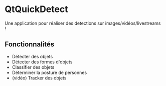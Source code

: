 # QtQuickDetect
Une application pour réaliser des detections sur images/vidéos/livestreams !

## Fonctionnalités
- Détecter des objets 
- Détecter des formes d'objets 
- Classifier des objets
- Déterminer la posture de personnes
- (vidéo) Tracker des objets

